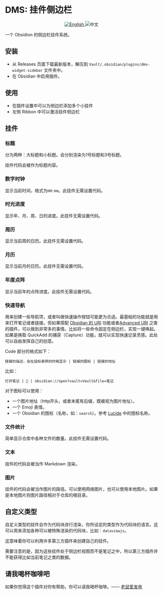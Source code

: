 # DMS: 挂件侧边栏

<div align="middle">
  <a href="README.md">
    <img src="https://img.shields.io/badge/English-blue?style=for-the-badge&logo=markdown" alt="English">
  </a>
  <img src="https://img.shields.io/badge/中文-gray?style=for-the-badge&logo=markdown" alt="中文">
</div>

一个 Obsidion 的侧边栏挂件系统。

## 安装

- 从 Releases 页面下载最新版本，解压到 `Vault/.obsidian/plugins/dms-widget-sidebar` 文件夹中。
- 在 Obsidian 中启用插件。

## 使用

- 在插件设置中可以为侧边栏添加多个小挂件
- 左侧 Ribbon 中可以激活挂件侧边栏

## 挂件

### 标题

分为两种：大标题和小标题。会分别渲染为1号标题和3号标题。

挂件代码会被作为标题内容。

### 数字时钟

显示当前时间，格式为`HH:mm`。此挂件无需设置代码。

### 时光进度

显示年、月、周、日的进度。此挂件无需设置代码。

### 周历

显示当前周的日历。此挂件无需设置代码。

### 月历

显示当前月的日历。此挂件无需设置代码。

### 年度点阵

显示当前年的点阵进度。此挂件无需设置代码。

### 快速导航

用来创建一些导航项，或者叫做快速操作按钮可能更为合适。最基础的功能就是用来打开笔记或者链接。但如果搭配 [Obsidian 的 URI](https://help.obsidian.md/Extending+Obsidian/Obsidian+URI) 功能或者[Advanced URI](https://github.com/Vinzent03/obsidian-advanced-uri) 之类的插件，可以做到非常多的事情。比如将一些命令固定在侧边栏，实现一键唤起。如果是换取 QuickAdd 的捕获（Capture）功能，就可以实现快速记录灵感。此处可以自由发挥自己的创意。

Code 部分的格式如下：

```text
链接的描述，会在鼠标悬停的时候显示 | 链接的图标 | 链接的地址
```

比如：

```text
打开笔记 | 📝 | obsidian://open?vault=Vault&file=笔记
```

对于图标可以使用：

- 一个图片地址（http开头，或者末尾有后缀，既被视为图片地址）。
- 一个 Emoji 表情。
- 一个 Obsidian 的图标（名称，如：`search`）。参考 [Lucide](https://lucide.dev/icons/search) 中的图标名称。

### 文件统计

简单显示仓库中各种文件的数量。此挂件无需设置代码。

### 文本

挂件的代码会被当作 Markdown 渲染。

### 图片

挂件的代码会被当作图片的路径。可以使用网络图片，也可以使用本地图片。如果是本地图片则图片路径相对于仓库的根目录。

## 自定义类型

自定义类型的挂件会作为代码块进行渲染，你所设定的类型作为代码块的语言。这可以用来添加各种可以被特殊渲染的代码块，比如：`dataviewjs`。

这意味着你可以利用许多第三方插件来创建自己的挂件。

需要注意的是，因为这些挂件处于侧边栏视图而不是笔记之中，所以第三方插件并不能获得比如当前笔记之类的数据。

## 请我喝杯咖啡吧

如果你觉得这个插件对你有帮助，你可以请我喝杯咖啡。—— [老鼠爱发电](https://afdian.com/a/daomishu)